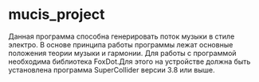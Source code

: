 # mucis_project

Данная программа способна генерировать поток музыки в стиле электро. В основе принципа работы программы лежат основные положения теории музыки и гармонии. 
Для работы с программой необходима библиотека FoxDot.Для этого на устройстве должна быть установлена программа SuperCollider версии 3.8 или выше. 
